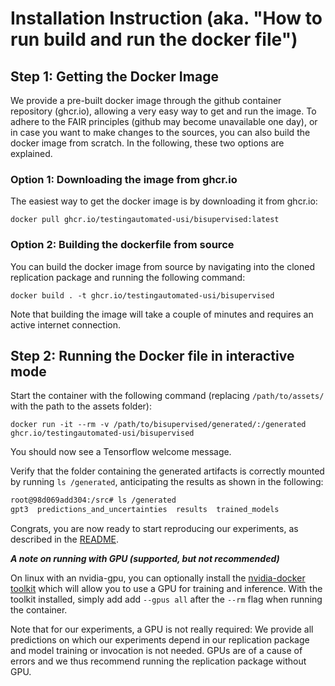 # Installation Instruction (aka. "How to run build and run the docker file")

## Step 1: Getting the Docker Image
We provide a pre-built docker image through the github container repository (ghcr.io), allowing a very easy way to get and run the image.
To adhere to the FAIR principles (github may become unavailable one day), or in case you want to make changes to the sources, you can also build the docker image from scratch. In the following, these two options are explained.

### Option 1: Downloading the image from ghcr.io
The easiest way to get the docker image is by downloading it from ghcr.io:

```
docker pull ghcr.io/testingautomated-usi/bisupervised:latest
```


### Option 2: Building the dockerfile from source

You can build the docker image from source by navigating into the cloned replication package and running the following command:

```
docker build . -t ghcr.io/testingautomated-usi/bisupervised
```

Note that building the image will take a couple of minutes and requires an active internet connection.



## Step 2: Running the Docker file in interactive mode

Start the container with the following command (replacing `/path/to/assets/` with the path to the assets folder):

```
docker run -it --rm -v /path/to/bisupervised/generated/:/generated ghcr.io/testingautomated-usi/bisupervised
```

You should now see a Tensorflow welcome message.

Verify that the folder containing the generated artifacts is correctly mounted by running `ls /generated`, anticipating the results as shown in the following:

```bash
root@98d069add304:/src# ls /generated
gpt3  predictions_and_uncertainties  results  trained_models

```

Congrats, you are now ready to start reproducing our experiments, as described in the [README](README.md).

***A note on running with GPU (supported, but not recommended)***

On linux with an nvidia-gpu, you can optionally install the [nvidia-docker toolkit](https://github.com/NVIDIA/nvidia-docker)  which will allow you to use a GPU for training and inference. With the toolkit installed, simply add add `--gpus all` after the `--rm` flag when running the container.
  
Note that for our experiments, a GPU is not really required: We provide all predictions on which our experiments depend in our replication package and model training or invocation is not needed. GPUs are of a cause of errors and we thus recommend running the replication package without GPU.


